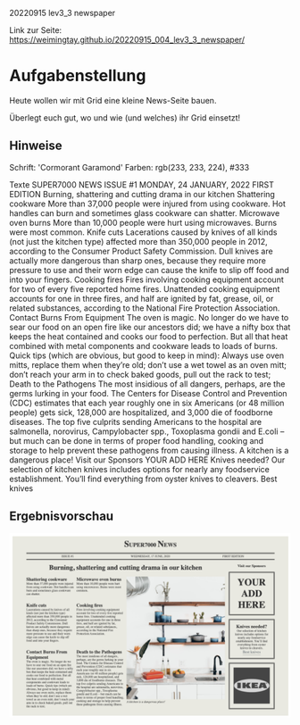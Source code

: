 20220915 lev3_3 newspaper

Link zur Seite: https://weimingtay.github.io/20220915_004_lev3_3_newspaper/

# Aufgabenstellung


Heute wollen wir mit Grid eine kleine News-Seite bauen.

Überlegt euch gut, wo und wie (und welches) ihr Grid einsetzt!

## Hinweise

Schrift: 'Cormorant Garamond'
Farben: rgb(233, 233, 224), #333

Texte
SUPER7000 NEWS
ISSUE #1
MONDAY, 24 JANUARY, 2022
FIRST EDITION
Burning, shattering and cutting drama in our kitchen
Shattering cookware
More than 37,000 people were injured from using cookware. Hot handles can burn and sometimes glass cookware can shatter.
Microwave oven burns
More than 10,000 people were hurt using microwaves. Burns were most common.
Knife cuts
Lacerations caused by knives of all kinds (not just the kitchen type) affected more than 350,000 people in 2012, according to the Consumer Product Safety Commission. Dull knives are actually more dangerous than sharp ones, because they require more pressure to use and their worn edge can cause the knife to slip off food and into your fingers.
Cooking fires
Fires involving cooking equipment account for two of every five reported home fires. Unattended cooking equipment accounts for one in three fires, and half are ignited by fat, grease, oil, or related substances, according to the National Fire Protection Association.
Contact Burns From Equipment
The oven is magic. No longer do we have to sear our food on an open fire like our ancestors did; we have a nifty box that keeps the heat contained and cooks our food to perfection. But all that heat combined with metal components and cookware leads to loads of burns. Quick tips (which are obvious, but good to keep in mind): Always use oven mitts, replace them when they’re old; don’t use a wet towel as an oven mitt; don’t reach your arm in to check baked goods, pull out the rack to test;
Death to the Pathogens
The most insidious of all dangers, perhaps, are the germs lurking in your food. The Centers for Disease Control and Prevention (CDC) estimates that each year roughly one in six Americans (or 48 million people) gets sick, 128,000 are hospitalized, and 3,000 die of foodborne diseases. The top five culprits sending Americans to the hospital are salmonella, norovirus, Campylobacter spp., Toxoplasma gondii and E.coli – but much can be done in terms of proper food handling, cooking and storage to help prevent these pathogens from causing illness.
A kitchen is a dangerous place!
Visit our Sponsors
YOUR ADD HERE
Knives needed?
Our selection of kitchen knives includes options for nearly any foodservice establishment. You’ll find everything from oyster knives to cleavers.
Best knives

## Ergebnisvorschau

![](assets/img/Bildschirmfoto%202022-09-15%20um%2020.58.34.png)
